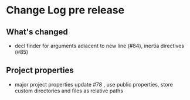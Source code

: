 # Change Log pre release

## What's changed

- decl finder for arguments adiacent to new line  (#84), inertia directives (#85)

## Project properties

 - major project properties update #78 , use public properties, store custom directories and files as relative paths
